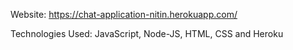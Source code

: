 Website: https://chat-application-nitin.herokuapp.com/

Technologies Used: JavaScript, Node-JS, HTML, CSS and Heroku
